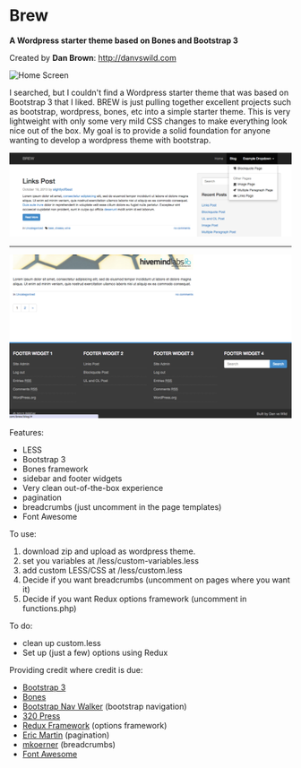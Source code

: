 # Brew
__A Wordpress starter theme based on Bones and Bootstrap 3__

Created by **Dan Brown**: http://danvswild.com

![Home Screen](/screenshots/scren1.png)


I searched, but I couldn't find a Wordpress starter theme that was based on Bootstrap 3 that I liked.  BREW is just pulling together excellent projects such as bootstrap, wordpress, bones, etc into a simple starter theme.  This is very lightweight with only some very mild CSS changes to make everything look nice out of the box.  My goal is to provide a solid foundation for anyone wanting to develop a wordpress theme with bootstrap.

![Home Screen](/screenshots/screen2.png)

***

![Home Screen](/screenshots/screen3.png)

Features:
* LESS
* Bootstrap 3
* Bones framework
* sidebar and footer widgets
* Very clean out-of-the-box experience
* pagination
* breadcrumbs (just uncomment in the page templates)
* Font Awesome 


To use:
1. download zip and upload as wordpress theme.
2. set you variables at /less/custom-variables.less
3. add custom LESS/CSS at /less/custom.less
2. Decide if you want breadcrumbs (uncomment on pages where you want it)
3. Decide if you want Redux options framework (uncomment in functions.php)


To do:
* clean up custom.less
* Set up (just a few) options using Redux


Providing credit where credit is due:
* [Bootstrap 3](https://github.com/twbs/bootstrap)
* [Bones](https://github.com/eddiemachado/bones)
* [Bootstrap Nav Walker](https://github.com/twittem/wp-bootstrap-navwalker) (bootstrap navigation)
* [320 Press](https://github.com/320press/wordpress-bootstrap/)
* [Redux Framework](https://github.com/ReduxFramework/ReduxFramework) (options framework)
* [Eric Martin](http://www.ericmmartin.com/pagination-function-for-wordpress/) (pagination)
* [mkoerner](http://mkoerner.de/breadcrumbs-for-wordpress-themes-with-bootstrap-3/) (breadcrumbs)
* [Font Awesome](https://github.com/FortAwesome/Font-Awesome)
